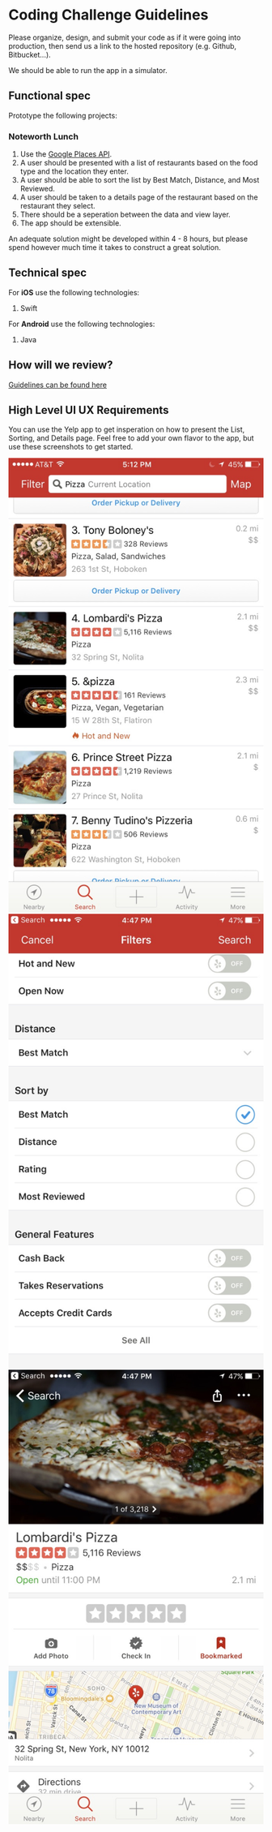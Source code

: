 Coding Challenge Guidelines
===========================

Please organize, design, and submit your code as if it were going into production,
then send us a link to the hosted repository (e.g. Github, Bitbucket...).

We should be able to run the app in a simulator.

Functional spec
---------------

Prototype the following projects:

### Noteworth Lunch

1. Use the [Google Places API](https://developers.google.com/places/web-service/intro).
2. A user should be presented with a list of restaurants based on the food type
and the location they enter.
3. A user should be able to sort the list by Best Match, Distance, and Most Reviewed.
4. A user should be taken to a details page of the restaurant based on the restaurant
they select.
5. There should be a seperation between the data and view layer.
6. The app should be extensible. 

An adequate solution might be developed within 4 - 8 hours, but please spend however much time it takes to construct a great solution.

Technical spec
--------------

For **iOS** use the following technologies:

1. Swift

For **Android** use the following technologies:
1. Java

How will we review?
-------------------

[Guidelines can be found here](https://github.com/datamindedsolutions/coding-challenge)

High Level UI UX Requirements
-----------------------------

You can use the Yelp app to get insperation on how to present the List, 
Sorting, and Details page. Feel free to add your own flavor to the app, but use 
these screenshots to get started.

![Search screen](images/search.jpg) ![Sort screen](images/sort.jpg) ![Details screen](images/details.jpg)


